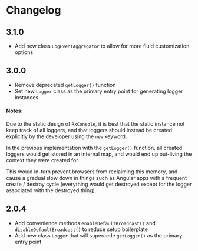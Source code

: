 # Changelog

## 3.1.0

- Add new class ```LogEventAggregator``` to allow for more fluid customization options

## 3.0.0

- Remove deprecated ```getLogger()``` function
- Set new ```Logger``` class as the primary entry point for generating logger instances

#### Notes:

Due to the static design of ```RxConsole```, it is best that the static instance not keep track of all loggers, and
that loggers should instead be created explicitly by the developer using the ```new``` keyword.

In the previous implementation with the ```getLogger()``` function, all created loggers would get stored in an internal map, 
and would end up out-living the context they were created for.

This would in-turn prevent browsers from reclaiming this memory, and cause a gradual slow down in things such as Angular apps
with a frequent create / destroy cycle (everything would get destroyed except for the logger associated with the destroyed thing).

## 2.0.4

- Add convenience methods ```enableDefaultBroadcast()``` and ```disableDefaultBroadcast()``` to reduce setup boilerplate
- Add new class ```Logger``` that will supercede ```getLogger()``` as the primary entry point